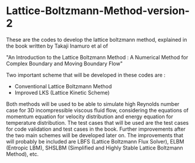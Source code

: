 # Lattice-Boltzmann-Method-version-2

These are the codes to develop the lattice boltzmann method, explained in the book written by Takaji Inamuro et al of 

"An Introduction to the Lattice Boltzmann Method : A Numerical Method for Complex Boundary and Moving Boundary Flow"

Two important scheme that will be developed in these codes are :
- Conventional Lattice Boltzmann Method 
- Improved LKS (Lattice Kinetic Scheme)

Both methods will be used to be able to simulate high Reynolds number case for 3D incompressible viscous fluid flow, considering 
the equations of momentum equation for velocity distribution and energy equation for temperature distribution. The test cases 
that will be used are the test cases for code validation and test cases in the book. Further improvements after the two main schemes
will be developed later on. The improvements that will probably be included are LBFS (Lattice Boltzmann Flux Solver), ELBM (Entropic LBM), 
SHSLBM (Simplified and Highly Stable Lattice Boltzmann Method), etc.
